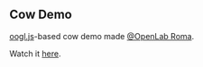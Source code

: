 Cow Demo
--------

[oogl.js](http://www.oogljs.com/)-based cow demo made [@OpenLab Roma](http://openlabroma.github.io/).

Watch it [here](http://openlabroma.github.io/oogl-cow/).
